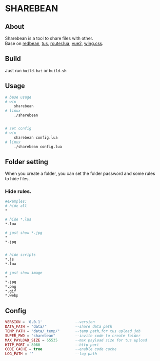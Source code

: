 # SHAREBEAN

## About
Sharebean is a tool to share files with other.  
Base on [redbean](https://redbean.dev/), [tus](https://github.com/tus/tus-js-client), [router.lua](https://github.com/APItools/router.lua), [vue2](https://v2.vuejs.org/), [wing.css](https://kbrsh.github.io/wing/).  

## Build
Just run `build.bat` or `build.sh`


## Usage
```bash
# base usage
# win
    sharebean
# linux
    ./sharebean


# set config
# win
    sharebean config.lua
# linux
    ./sharebean config.lua
```

## Folder setting
When you create a folder, you can set the folder password and some rules to hide files.  

### Hide rules.
```bash
#examples:
# hide all
*

# hide *.lua
*.lua

# just show *.jpg
*
*.jpg


# hide scripts
*.js
*.lua

# just show image
*
*.jpg
*.png
*.gif
*.webp
```

## Config
```lua
VERSION = '0.0.1'               --version
DATA_PATH = "data/"             --share data path
TEMP_PATH = "data/_temp/"       --temp path,for tus upload job
SUPER_PWD = "sharebean"         --invite code to create folder
MAX_PAYLOAD_SIZE = 65535        --max payload size for tus upload
HTTP_PORT = 8080                --http port
CODE_CACHE = true               --enable code cache
LOG_PATH = ''                   --log path
```